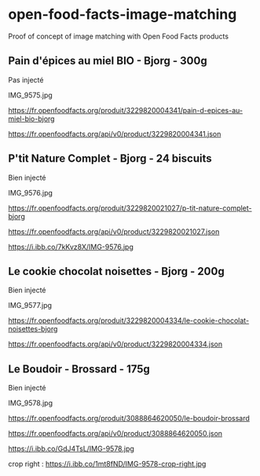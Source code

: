 # open-food-facts-image-matching

Proof of concept of image matching with Open Food Facts products

## Pain d'épices au miel BIO - Bjorg - 300g

Pas injecté

IMG_9575.jpg

https://fr.openfoodfacts.org/produit/3229820004341/pain-d-epices-au-miel-bio-bjorg

https://fr.openfoodfacts.org/api/v0/product/3229820004341.json

## P'tit Nature Complet - Bjorg - 24 biscuits

Bien injecté

IMG_9576.jpg

https://fr.openfoodfacts.org/produit/3229820021027/p-tit-nature-complet-bjorg

https://fr.openfoodfacts.org/api/v0/product/3229820021027.json

https://i.ibb.co/7kKvz8X/IMG-9576.jpg

## Le cookie chocolat noisettes - Bjorg - 200g

Bien injecté

IMG_9577.jpg

https://fr.openfoodfacts.org/produit/3229820004334/le-cookie-chocolat-noisettes-bjorg

https://fr.openfoodfacts.org/api/v0/product/3229820004334.json

## Le Boudoir - Brossard - 175g

Bien injecté

IMG_9578.jpg

https://fr.openfoodfacts.org/produit/3088864620050/le-boudoir-brossard

https://fr.openfoodfacts.org/api/v0/product/3088864620050.json

https://i.ibb.co/GdJ4TsL/IMG-9578.jpg

crop right : https://i.ibb.co/1mt8fND/IMG-9578-crop-right.jpg
